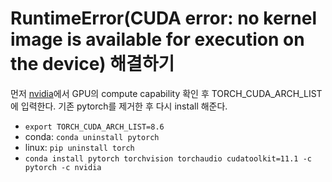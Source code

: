 # RuntimeError(CUDA error: no kernel image is available for execution on the device) 해결하기 

먼저 [nvidia](https://developer.nvidia.com/cuda-gpus)에서 GPU의 compute capability 확인 후 TORCH_CUDA_ARCH_LIST에 입력한다.
기존 pytorch를 제거한 후 다시 install 해준다.

- ```export TORCH_CUDA_ARCH_LIST=8.6```
- conda: ```conda uninstall pytorch```
- linux: ```pip uninstall torch```
- ```conda install pytorch torchvision torchaudio cudatoolkit=11.1 -c pytorch -c nvidia```
